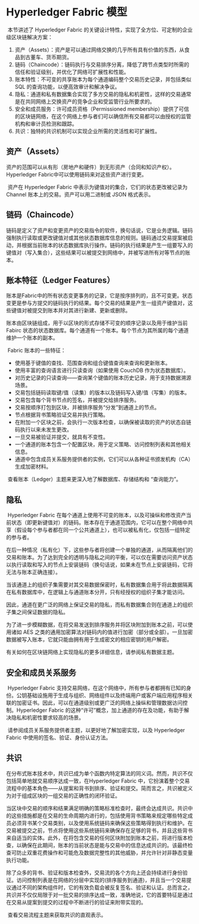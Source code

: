 # Hyperledger Fabric 模型

​	本节讲述了 Hyperledger Fabric 的关键设计特性，实现了全方位、可定制的企业级区块链解决方案：

1. 资产（Assets）：资产是可以通过网络交换的几乎所有具有价值的东西，从食品到古董车、货币期货。
2. 链码（Chaincode）：链码执行与交易排序分离，降低了跨节点类型时所需的信任和验证级别，并优化了网络可扩展性和性能。
3. 账本特性：不可变的共享账本为每个通道编码整个交易历史记录，并包括类似 SQL 的查询功能，以便高效审计和解决争议。
4. 隐私：通道和私有数据集合实现了多方交易的隐私和机密性，这样的交易通常是在共同网络上交换资产的竞争企业和受监管行业所要求的。
5. 安全和成员服务：许可成员资格（Permissioned membership）提供了可信的区块链网络，在这个网络上参与者们可以确信所有交易都可以由授权的监管机构和审计员检测和跟踪。
6. 共识：独特的共识机制可以实现企业所需的灵活性和可扩展性。

## 资产（Assets）

​	资产的范围可以从有形（房地产和硬件）到无形资产（合同和知识产权）。Hyperledger Fabric中可以使用链码来对这些资产进行变更。

​	资产在 Hyperledger Fabric 中表示为键值对的集合，它们的状态更改被记录为 Channel 账本上的交易。资产可以用二进制或 JSON 格式表示。

## 链码（Chaincode）

​	链码是定义了资产和变更资产的交易指令的软件，换句话说，它是业务逻辑。链码强制执行读取或更改键值对或其他状态数据库信息的规则。链码通过交易提案被启动，并根据当前账本的状态数据库执行操作。链码的执行结果是产生一组要写入的键值对（写入集合），这些结果可以被提交到网络中，并被写进所有对等节点的账本。

## 账本特征（Ledger Features）

​	账本是Fabric中的所有状态变更事务的记录，它是按序排列的，且不可变更。状态变更是参与方提交的链码执行的结果。每个交易的结果是产生一组资产键值对，这些键值对被提交到账本并对其进行新建、更新或删除。

​	账本由区块链组成，用于以区块的形式存储不可变的顺序记录以及用于维护当前 Fabirc 状态的状态数据库。每个通道有一个账本。每个节点为其所属的每个通道维护一个账本的副本。

​	Fabric 账本的一些特征：

- 使用基于键值的查找、范围查询和组合键值查询来查询和更新账本。
- 使用丰富的查询语言进行只读查询（如果使用 CouchDB 作为状态数据库）。
- 对历史记录的只读查询——查询某个键值的账本历史记录，用于支持数据溯源场景。
- 交易包括链码读取键/值（读集）的版本以及链码写入键/值（写集）的版本。
- 交易包含每个背书节点的签名，并被提交给排序服务。
- 交易按顺序打包到区块，并被排序服务“分发”到通道上的节点。
- 节点根据背书策略验证交易并执行策略。
- 在附加一个区块之前，会执行一次版本检查，以确保被读取的资产的状态自链码执行以来未发生更改。
- 一旦交易被验证并提交，就具有不变性。
- 一个通道的账本包含一个配置区块，用于定义策略、访问控制列表和其他相关信息。
- 通道中包含成员关系服务提供者的实例，它们可以从各种证书颁发机构（CA）生成加密材料。

​	查看账本（Ledger）主题来更深入地了解数据库、存储结构和 “查询能力”。

## 隐私

​	Hyperledger Fabric 在每个通道上使用不可变的账本，以及可操纵和修改资产当前状态（即更新键值对）的链码。账本存在于通道范围内，它可以在整个网络中共享（假设每个参与者都在同一个公共通道上），也可以被私有化，仅包括一组特定的参与者。

​	在后一种情况（私有化）下，这些参与者将创建一个单独的通道，从而隔离他们的交易和账本。为了达到完全的透明与隐私之间的平衡，可以仅在需要访问资产状态以执行读取和写入的节点上安装链码（换句话说，如果未在节点上安装链码，它将无法与账本正确连接）。

​	当该通道上的组织子集需要对其交易数据保密时，私有数据集合用于将此数据隔离在私有数据库中，在逻辑上与通道账本分开，只有经授权的组织子集才能访问。

​	因此，通道在更广泛的网络上保证交易的隐私，而私有数据集合则在通道上的组织子集之间保证数据的隐私。

​	为了进一步模糊数据，在将交易发送到排序服务并将区块附加到账本之前，可以使用诸如 AES 之类的通用加密算法对链码内的值进行加密（部分或全部）。一旦加密数据被写入账本，它就只能由拥有用于生成密文的相应密钥的用户解密。

​	有关如何在区块链网络上实现隐私的更多详细信息，请参阅私有数据主题。

## 	安全和成员关系服务

​	Hyperledger Fabric 支持交易网络，在这个网络中，所有参与者都拥有已知的身份。公钥基础设施用于生成与组织、网络组件以及终端用户或客户端应用程序相关联的加密证书。因此，可以在通道级别或更广泛的网络上操纵和管理数据访问控制。Hyperledger Fabric 的这种“许可”概念，加上通道的存在及功能，有助于解决隐私和机密性要求较高的场景。

​	请参阅成员关系服务提供者主题，以更好地了解加密实现，以及 Hyperledger Fabric 中使用的签名、验证、身份认证方法。

## 	共识

​	在分布式账本技术中，共识已成为单个函数内特定算法的同义词。然而，共识不仅包括简单地就交易顺序达成一致，在Hyperledger Fabric 中，它扮演着整个交易流程中的基本角色——从提案和背书到排序、验证和提交。简而言之，共识被定义为对于组成区块的一组交易的正确性的闭环验证。

​	当区块中交易的顺序和结果满足明确的策略标准检查时，最终会达成共识。共识中的这些措施都是在交易的生命周期内进行的，包括使用背书策略来规定哪些特定成员必须背书某个交易类别，以及使用系统链码来确保这些策略得到执行和维护。在交易被提交之前，节点将使用这些系统链码来确保存在足够的背书，并且这些背书来自适当的实体。此外，在将包含交易的任何区块附加到账本之前，将进行版本检查，以确保在此期间，账本的当前状态是能与交易中的信息达成共识的。该最终检查可防止双重花费操作和可能危及数据完整性的其他威胁，并允许针对非静态变量执行功能。

​		除了众多的背书、验证和版本检查外，交易流的各个方向上还会持续进行身份验证。访问控制列表是在网络的分层中实现的(排序服务到通道)，并且当一个交易提议通过不同的架构组件时，它的有效负载会被反复签名、验证和认证。总而言之，共识并不仅仅局限于对一批交易的排序达成一致，准确地说，它的首要特征是通过在交易从提案到提交的过程中不断进行的验证来附带实现的。

​	查看交易流程主题来获取共识的直观表示。

​	

​	
